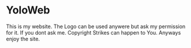 # YoloWeb
This is my website.
The Logo can be used anywere but ask my permission for it.
If you dont ask me. Copyright Strikes can happen to You.
Anyways enjoy the site.
